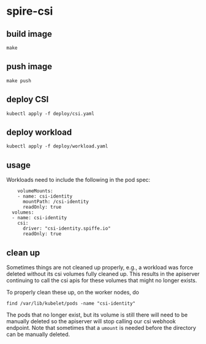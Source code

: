 # spire-csi

## build image

```
make
```

## push image

```
make push
```

## deploy CSI

```
kubectl apply -f deploy/csi.yaml
```

## deploy workload

```
kubectl apply -f deploy/workload.yaml
```

## usage

Workloads need to include the following in the pod spec:

```
    volumeMounts:
    - name: csi-identity
      mountPath: /csi-identity
      readOnly: true
  volumes:
  - name: csi-identity
    csi:
      driver: "csi-identity.spiffe.io"
      readOnly: true
```

## clean up

Sometimes things are not cleaned up properly, e.g., a workload was force
deleted without its csi volumes fully cleaned up. This results in the apiserver
continuing to call the csi apis for these volumes that might no longer exists.

To properly clean these up, on the worker nodes, do

```
find /var/lib/kubelet/pods -name "csi-identity"
```

The pods that no longer exist, but its volume is still there will need to be
manually deleted so the apiserver will stop calling our csi webhook endpoint.
Note that sometimes that a `umount` is needed before the directory can be
manually deleted.


